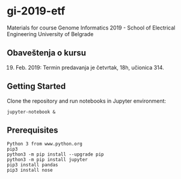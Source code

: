 # gi-2019-etf
Materials for course Genome Informatics 2019 - School of Electrical Engineering University of Belgrade

## Obaveštenja o kursu
19. Feb. 2019: Termin predavanja je četvrtak, 18h, učionica 314.

## Getting Started

Clone the repository and run notebooks in Jupyter environment:

```
jupyter-notebook &
```

## Prerequisites

```
Python 3 from www.python.org
pip3
python3 -m pip install --upgrade pip
python3 -m pip install jupyter
pip3 install pandas
pip3 install nose

```
